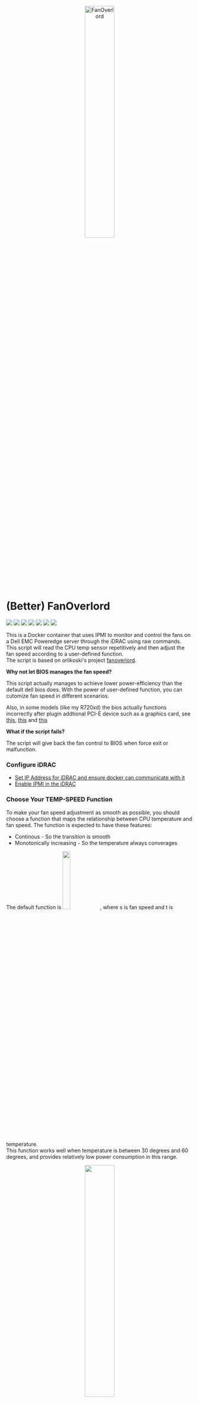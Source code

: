 <p align="center">
    <img src="https://raw.githubusercontent.com/justin-himself/docker-autobuild/master/fanoverlord/icon.png" width="40%" height="40%" alt="FanOverlord">
</p>

# (Better) FanOverlord

![](https://img.shields.io/badge/ARCH-x86-9cf) ![](https://img.shields.io/badge/ARCH-x86_64-red) ![](https://img.shields.io/badge/ARCH-ARM_64-ff69b4) ![](https://img.shields.io/badge/ARCH-ARM_v7-yellow) ![](https://img.shields.io/badge/ARCH-ARM_v6-green) ![](https://img.shields.io/badge/ARCH-PowerPC_64_le-blueviolet) ![](https://img.shields.io/badge/ARCH-IBM_Z-blue) 

This is a Docker container that uses IPMI to monitor and control the fans on a Dell EMC Poweredge server through the iDRAC using raw commands.  
This script will read the CPU temp sensor repetitively and then adjust the fan speed according to a user-defined function.  
The script is based on orlikoski's project [fanoverlord](https://github.com/orlikoski/fanoverlord). 

**Why not let BIOS manages the fan speed?**  

This script actually manages to achieve lower power-efficiency than the default dell bios does. With the power of user-defined function, you can cutomize fan speed in different scenarios.   

Also, in some models (like my R720xd) the bios actually functions incorrectly after plugin addtional PCI-E device such as a graphics card, see [this](https://www.dell.com/community/PowerEdge-Hardware-General/R720-High-Fan-with-GPU/td-p/6223226), [this](https://www.dell.com/community/PowerEdge-Hardware-General/Dell-PowerEdge-T130-Fan-issue/td-p/4774859) and [this](https://www.dell.com/community/PowerEdge-Hardware-General/PowerEdge-T640-fan-full-speed-after-installing-graphic-card/td-p/5849479)

**What if the script fails?**

The script will give back the fan control to BIOS when force exit or malfunction.


### Configure iDRAC
 - [Set IP Address for iDRAC and ensure docker can communicate with it](https://docs.extrahop.com/current/configure-i-drac/)
 - [Enable IPMI in the iDRAC ](http://www.fucking-it.com/articles/dell-idrac/214-dell-idrac-configure-ipmi)

### Choose Your TEMP-SPEED Function

To make your fan speed adjustment as smooth as possible, you should choose a function that maps the relationship between CPU temperature and fan speed. The function is expected to have these features:

- Continous                     -       So the transition is smooth
- Monotonically increasing      -       So the temperature always converages

The default function is  <img src="https://user-images.githubusercontent.com/73123028/174479239-71d1a8d3-6518-4114-8d0f-60566024f360.png" width="20%" height="20%">, where s is fan speed and t is temperature.   
This function works well when temperature is between 30 degrees and 60 degrees, and provides relatively low power consumption in this range.

<p align="center">
    <img src="https://user-images.githubusercontent.com/73123028/174478859-e08aa5e2-9161-47b4-9039-cc66f239d4ae.png" width="40%" height="40%">
</p>

### Pull the image and Start the container

To pull the image:

```
docker pull https://hub.docker.com/r/justinhimself/fanoverlord
```

To start the container:

```
docker run \
    --name fanoverlord \
    --restart always \
    -e CPU_NUM=2 \
    -e IPMI_HOST="192.168.0.120" \
    -e IPMI_USER="root" \
    -e IPMI_PW="calvin"
    -e SPEED_FUNC="exp(0.075 * t) - 0.01 * t**2 + 10" \
    -d justinhimself/fanoverlord
```


